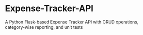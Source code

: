 # Expense-Tracker-API
A Python Flask-based Expense Tracker API with CRUD operations, category-wise reporting, and unit tests
